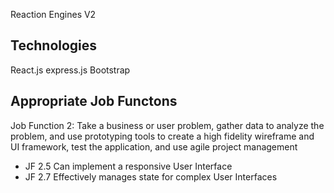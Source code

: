 Reaction Engines V2


## Technologies
React.js
express.js
Bootstrap


## Appropriate Job Functons
Job Function 2: Take a business or user problem, gather data to analyze the problem, and use prototyping tools to create a high fidelity wireframe and UI framework, test the application, and use agile project management
- JF 2.5 Can implement a responsive User Interface
- JF 2.7 Effectively manages state for complex User Interfaces